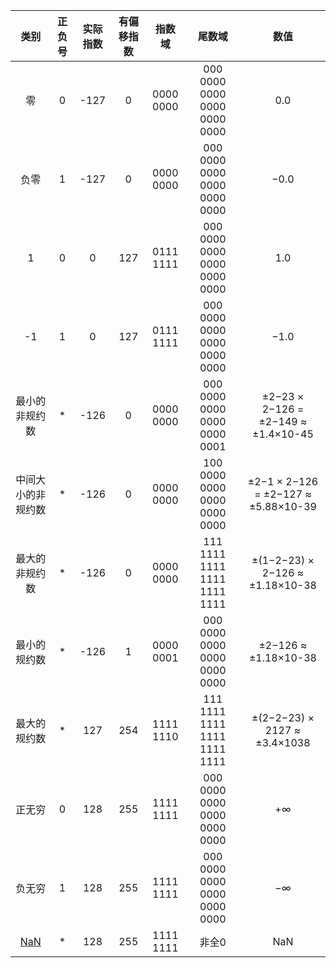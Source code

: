 |                   类别                   | 正负号 | 实际指数 | 有偏移指数 |  指数域   |            尾数域            |                数值                 |
| :--------------------------------------: | :----: | :------: | :--------: | :-------: | :--------------------------: | :---------------------------------: |
|                    零                    |   0    |   -127   |     0      | 0000 0000 | 000 0000 0000 0000 0000 0000 |                 0.0                 |
|                   负零                   |   1    |   -127   |     0      | 0000 0000 | 000 0000 0000 0000 0000 0000 |                −0.0                 |
|                    1                     |   0    |    0     |    127     | 0111 1111 | 000 0000 0000 0000 0000 0000 |                 1.0                 |
|                    -1                    |   1    |    0     |    127     | 0111 1111 | 000 0000 0000 0000 0000 0000 |                −1.0                 |
|              最小的非规约数              |   *    |   -126   |     0      | 0000 0000 | 000 0000 0000 0000 0000 0001 | ±2−23 × 2−126 = ±2−149 ≈ ±1.4×10-45 |
|            中间大小的非规约数            |   *    |   -126   |     0      | 0000 0000 | 100 0000 0000 0000 0000 0000 | ±2−1 × 2−126 = ±2−127 ≈ ±5.88×10-39 |
|              最大的非规约数              |   *    |   -126   |     0      | 0000 0000 | 111 1111 1111 1111 1111 1111 |   ±(1−2−23) × 2−126 ≈ ±1.18×10-38   |
|               最小的规约数               |   *    |   -126   |     1      | 0000 0001 | 000 0000 0000 0000 0000 0000 |        ±2−126 ≈ ±1.18×10-38         |
|               最大的规约数               |   *    |   127    |    254     | 1111 1110 | 111 1111 1111 1111 1111 1111 |    ±(2−2−23) × 2127 ≈ ±3.4×1038     |
|                  正无穷                  |   0    |   128    |    255     | 1111 1111 | 000 0000 0000 0000 0000 0000 |                 +∞                  |
|                  负无穷                  |   1    |   128    |    255     | 1111 1111 | 000 0000 0000 0000 0000 0000 |                 −∞                  |
| [NaN](https://zh.wikipedia.org/wiki/NaN) |   *    |   128    |    255     | 1111 1111 |            非全0             |                 NaN                 |